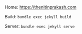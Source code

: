Home: https://thenitinprakash.com

Build: `bundle exec jekyll build`

Server: `bundle exec jekyll serve`
